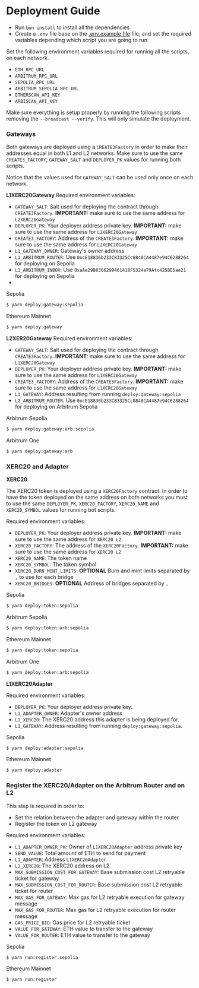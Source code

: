 # Deployment Guide

- Run `bun install` to install all the dependencies
- Create a `.env` file base on the [.env.example file](../.env.example) file, and set the required variables depending
  which script you are going to run.

Set the following environment variables required for running all the scripts, on each network.

- `ETH_RPC_URL`
- `ARBITRUM_RPC_URL`
- `SEPOLIA_RPC_URL`
- `ARBITRUM_SEPOLIA_RPC_URL`
- `ETHERSCAN_API_KEY`
- `ARBISCAN_API_KEY`

Make sure everything is setup properly by running the following scripts removing the `--broadcast --verify`. This will
only simulate the deployment.

### Gateways

Both gateways are deployed using a `CREATE3Factory` in order to make their addresses equal in both L1 and L2 networks.
Make sure to use the same `CREATE3_FACTORY`, `GATEWAY_SALT` and `DEPLOYER_PK` values for running both scripts.

Notice that the values used for `GATEWAY_SALT` can be used only once on each network.

**L1XERC20Gateway** Required environment variables:

- `GATEWAY_SALT`: Salt used for deploying the contract through `CREATE3Factory`. **IMPORTANT:** make sure to use the
  same address for `L2XERC20Gateway`
- `DEPLOYER_PK`: Your deployer address private key. **IMPORTANT:** make sure to use the same address for
  `L2XERC20Gateway`
- `CREATE3_FACTORY`: Address of the `CREATE3Factory`. **IMPORTANT:** make sure to use the same address for
  `L2XERC20Gateway`
- `L1_GATEWAY_OWNER`: Gateway's owner address
- `L1_ARBITRUM_ROUTER`: Use `0xcE18836b233C83325Cc8848CA4487e94C6288264` for deploying on Sepolia
- `L1_ARBITRUM_INBOX`: Use `0xaAe29B0366299461418F5324a79Afc425BE5ae21` for deploying on Sepolia
-

Sepolia

```sh
$ yarn deploy:gateway:sepolia
```

Ethereum Mainnet

```sh
$ yarn deploy:gateway
```

**L2XER20Gateway** Required environment variables:

- `GATEWAY_SALT`: Salt used for deploying the contract through `CREATE3Factory`. **IMPORTANT:** make sure to use the
  same address for `L1XERC20Gateway`
- `DEPLOYER_PK`: Your deployer address private key. **IMPORTANT:** make sure to use the same address for
  `L1XERC20Gateway`
- `CREATE3_FACTORY`: Address of the `CREATE3Factory`. **IMPORTANT:** make sure to use the same address for
  `L1XERC20Gateway`
- `L1_GATEWAY`: Address resulting from running `deploy:gateway:sepolia`
- `L2_ARBITRUM_ROUTER`: Use `0xcE18836b233C83325Cc8848CA4487e94C6288264` for deploying on Arbitrum Sepolia

Arbitrum Sepolia

```sh
$ yarn deploy:gateway:arb:sepolia
```

Arbitrum One

```sh
$ yarn deploy:gateway:arb
```

### XERC20 and Adapter

**XERC20**

The XERC20 token is deployed using a `XERC20Factory` contract. In order to have the token deployed on the same address
on both networks you must to use the same `DEPLOYER_PK`, `XERC20_FACTORY`, `XERC20_NAME` and `XERC20_SYMBOL` values for
running bot scripts.

Required environment variables:

- `DEPLOYER_PK`: Your deployer address private key. **IMPORTANT:** make sure to use the same address for `XERC20 L2`
- `XERC20_FACTORY`: The address of the `XERC20Factory`. **IMPORTANT:** make sure to use the same address for `XERC20 L2`
- `XERC20_NAME`: The token name
- `XERC20_SYMBOL`: The token symbol
- `XERC20_BURN_MINT_LIMITS`: **OPTIONAL** Burn and mint limits separated by `,` to use for each bridge
- `XERC20_BRIDGES`: **OPTIONAL** Address of bridges separated by `,`

Sepolia

```sh
$ yarn deploy:token:sepolia
```

Arbitrum Sepolia

```sh
$ yarn deploy:token:arb:sepolia
```

Ethereum Mainnet

```sh
$ yarn deploy:token:sepolia
```

Arbitrum One

```sh
$ yarn deploy:token:arb:sepolia
```

**L1XERC20Adapter**

Required environment variables:

- `DEPLOYER_PK`: Your deployer address private key.
- `L1_ADAPTER_OWNER`: Adapter's owner address
- `L1_XERC20`: The XERC20 address this adapter is being deployed for.
- `L1_GATEWAY`: Address resulting from running `deploy:gateway:sepolia`.

Sepolia

```sh
$ yarn deploy:adapter:sepolia
```

Ethereum Mainnet

```sh
$ yarn deploy:adapter
```

### Register the XERC20/Adapter on the Arbitrum Router and on L2

This step is required in order to:

- Set the relation between the adapter and gateway within the router
- Register the token on L2 gateway

Required environment variables:

- `L1_ADAPTER_OWNER_PK`: Owner of `L1XERC20Adapter` address private key
- `SEND_VALUE`: Total amount of ETH to send for payment
- `L1_ADAPTER`: Address `L1XERC20Adapter`
- `L2_XERC20`: The XERC20 address on L2.
- `MAX_SUBMISSION_COST_FOR_GATEWAY`: Base submission cost L2 retryable ticket for gateway
- `MAX_SUBMISSION_COST_FOR_ROUTER`: Base submission cost L2 retryable ticket for router
- `MAX_GAS_FOR_GATEWAY`: Max gas for L2 retryable execution for gateway message
- `MAX_GAS_FOR_ROUTER`: Max gas for L2 retryable execution for router message
- `GAS_PRICE_BID`: Gas price for L2 retryable ticket
- `VALUE_FOR_GATEWAY`: ETH value to transfer to the gateway
- `VALUE_FOR_ROUTER`: ETH value to transfer to the gateway

Sepolia

```sh
$ yarn run:register:sepolia
```

Ethereum Mainnet

```sh
$ yarn run:register
```
